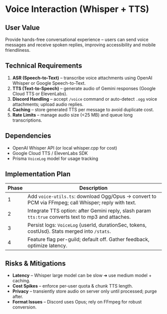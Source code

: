 # Voice Interaction (Whisper + TTS)

## User Value
Provide hands-free conversational experience – users can send voice messages and receive spoken replies, improving accessibility and mobile friendliness.

## Technical Requirements
1. **ASR (Speech-to-Text)** – transcribe voice attachments using OpenAI Whisper or Google Speech-to-Text.
2. **TTS (Text-to-Speech)** – generate audio of Gemini responses (Google Cloud TTS or ElevenLabs).
3. **Discord Handling** – accept `/voice` command or auto-detect `.ogg` voice attachments; upload audio replies.
4. **Caching** – store generated TTS per message to avoid duplicate cost.
5. **Rate Limits** – manage audio size (<25 MB) and queue long transcriptions.

## Dependencies
* OpenAI Whisper API (or local whisper.cpp for cost)
* Google Cloud TTS / ElevenLabs SDK
* Prisma `VoiceLog` model for usage tracking

## Implementation Plan
| Phase | Description |
|-------|-------------|
| 1 | Add `voice-utils.ts`: download Ogg/Opus -> convert to PCM via FFmpeg; call Whisper; reply with text. |
| 2 | Integrate TTS option: after Gemini reply, slash param `tts:true` converts text to mp3 and attaches. |
| 3 | Persist logs: `VoiceLog` {userId, durationSec, tokens, costUsd}. Stats merged into `/stats`. |
| 4 | Feature flag per-guild; default off. Gather feedback, optimize latency. |

## Risks & Mitigations
* **Latency** – Whisper large model can be slow ➜ use medium model + caching.
* **Cost Spikes** – enforce per-user quota & chunk TTS length.
* **Privacy** – transiently store audio on server only until processed; purge after.
* **Format Issues** – Discord uses Opus; rely on FFmpeg for robust conversion.
